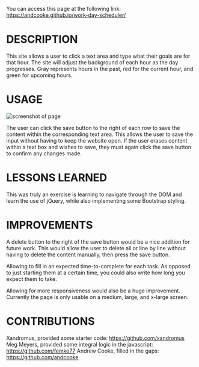 You can access this page at the following link: https://andcooke.github.io/work-day-scheduler/

# DESCRIPTION
This site allows a user to click a text area and type what their goals are for that hour. The site will adjust the background of each hour as the day progresses. Gray represents hours in the past, red for the current hour, and green for upcoming hours.

# USAGE

![screenshot of page]("assets/images/screenshot.png")

The user can click the save button to the right of each row to save the content within the corresponding text area. This allows the user to save the input without having to keep the website open. If the user erases content within a text box and wishes to save, they must again click the save button to confirm any changes made.


# LESSONS LEARNED
This was truly an exercise is learning to navigate through the DOM and learn the use of jQuery, while also implementing some Bootstrap styling. 

# IMPROVEMENTS 
A delete button to the right of the save button would be a nice addition for future work. This would allow the user to delete all or line by line without having to delete the content manually, then press the save button.

Allowing to fill in an expected time-to-complete for each task. As opposed to just starting them at a certain time, you could also write how long you expect them to take.

Allowing for more responsiveness would also be a huge improvement. Currently the page is only usable on a medium, large, and x-large screen. 

# CONTRIBUTIONS
Xandromus, provided some starter code: https://github.com/xandromus
Meg Meyers, provided some integral logic in the javascript: https://github.com/femke77
Andrew Cooke, filled in the gaps: https://github.com/andcooke